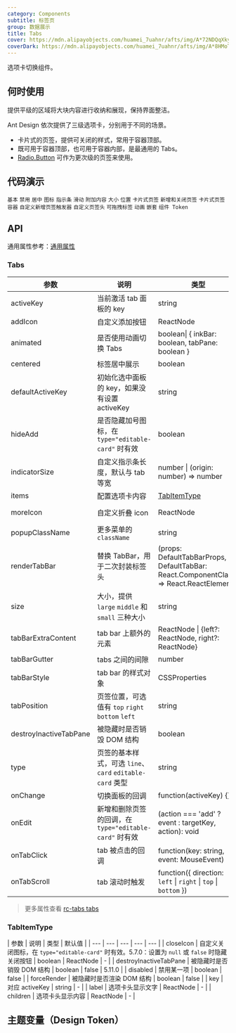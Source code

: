 ```yaml
---
category: Components
subtitle: 标签页
group: 数据展示
title: Tabs
cover: https://mdn.alipayobjects.com/huamei_7uahnr/afts/img/A*72NDQqXkyOEAAAAAAAAAAAAADrJ8AQ/original
coverDark: https://mdn.alipayobjects.com/huamei_7uahnr/afts/img/A*8HMoTZUoSGoAAAAAAAAAAAAADrJ8AQ/original
---
```


选项卡切换组件。

## 何时使用

提供平级的区域将大块内容进行收纳和展现，保持界面整洁。

Ant Design 依次提供了三级选项卡，分别用于不同的场景。

- 卡片式的页签，提供可关闭的样式，常用于容器顶部。
- 既可用于容器顶部，也可用于容器内部，是最通用的 Tabs。
- [Radio.Button](/components/radio-cn/#components-radio-demo-radiobutton) 可作为更次级的页签来使用。

## 代码演示

<!-- prettier-ignore -->
<code src="./demo/basic.tsx">基本</code>
<code src="./demo/disabled.tsx">禁用</code>
<code src="./demo/centered.tsx">居中</code>
<code src="./demo/icon.tsx">图标</code>
<code src="./demo/custom-indicator.tsx">指示条</code>
<code src="./demo/slide.tsx">滑动</code>
<code src="./demo/extra.tsx">附加内容</code>
<code src="./demo/size.tsx">大小</code>
<code src="./demo/position.tsx">位置</code>
<code src="./demo/card.tsx">卡片式页签</code>
<code src="./demo/editable-card.tsx">新增和关闭页签</code>
<code src="./demo/card-top.tsx" compact background="grey" debug>卡片式页签容器</code>
<code src="./demo/custom-add-trigger.tsx">自定义新增页签触发器</code>
<code src="./demo/custom-tab-bar.tsx">自定义页签头</code>
<code src="./demo/custom-tab-bar-node.tsx">可拖拽标签</code>
<code src="./demo/animated.tsx" debug>动画</code>
<code src="./demo/nest.tsx" debug>嵌套</code>
<code src="./demo/component-token.tsx" debug>组件 Token</code>

## API

通用属性参考：[通用属性](/docs/react/common-props)

### Tabs

| 参数 | 说明 | 类型 | 默认值 | 版本 |
| --- | --- | --- | --- | --- |
| activeKey | 当前激活 tab 面板的 key | string | - |  |
| addIcon | 自定义添加按钮 | ReactNode | - | 4.4.0 |
| animated | 是否使用动画切换 Tabs | boolean\| { inkBar: boolean, tabPane: boolean } | { inkBar: true, tabPane: false } |  |
| centered | 标签居中展示 | boolean | false | 4.4.0 |
| defaultActiveKey | 初始化选中面板的 key，如果没有设置 activeKey | string | `第一个面板` |  |
| hideAdd | 是否隐藏加号图标，在 `type="editable-card"` 时有效 | boolean | false |  |
| indicatorSize | 自定义指示条长度，默认与 tab 等宽 | number \| (origin: number) => number | - | 5.9.0 |
| items | 配置选项卡内容 | [TabItemType](#tabitemtype) | [] | 4.23.0 |
| moreIcon | 自定义折叠 icon | ReactNode | &lt;EllipsisOutlined /> | 4.14.0 |
| popupClassName | 更多菜单的 `className` | string | - | 4.21.0 |
| renderTabBar | 替换 TabBar，用于二次封装标签头 | (props: DefaultTabBarProps, DefaultTabBar: React.ComponentClass) => React.ReactElement | - |  |
| size | 大小，提供 `large` `middle` 和 `small` 三种大小 | string | `middle` |  |
| tabBarExtraContent | tab bar 上额外的元素 | ReactNode \| {left?: ReactNode, right?: ReactNode} | - | object: 4.6.0 |
| tabBarGutter | tabs 之间的间隙 | number | - |  |
| tabBarStyle | tab bar 的样式对象 | CSSProperties | - |  |
| tabPosition | 页签位置，可选值有 `top` `right` `bottom` `left` | string | `top` |  |
| destroyInactiveTabPane | 被隐藏时是否销毁 DOM 结构 | boolean | false |  |
| type | 页签的基本样式，可选 `line`、`card` `editable-card` 类型 | string | `line` |  |
| onChange | 切换面板的回调 | function(activeKey) {} | - |  |
| onEdit | 新增和删除页签的回调，在 `type="editable-card"` 时有效 | (action === 'add' ? event : targetKey, action): void | - |  |
| onTabClick | tab 被点击的回调 | function(key: string, event: MouseEvent) | - |  |
| onTabScroll | tab 滚动时触发 | function({ direction: `left` \| `right` \| `top` \| `bottom` }) | - | 4.3.0 |

> 更多属性查看 [rc-tabs tabs](https://github.com/react-component/tabs#tabs)

### TabItemType

| 参数 | 说明 | 类型 | 默认值 |
| --- | --- | --- | --- | --- |
| closeIcon | 自定义关闭图标，在 `type="editable-card"` 时有效。5.7.0：设置为 `null` 或 `false` 时隐藏关闭按钮 | boolean \| ReactNode | - |
| destroyInactiveTabPane | 被隐藏时是否销毁 DOM 结构 | boolean | false | 5.11.0 |
| disabled | 禁用某一项 | boolean | false |
| forceRender | 被隐藏时是否渲染 DOM 结构 | boolean | false |
| key | 对应 activeKey | string | - |
| label | 选项卡头显示文字 | ReactNode | - |
| children | 选项卡头显示内容 | ReactNode | - |

## 主题变量（Design Token）

<ComponentTokenTable component="Tabs"></ComponentTokenTable>
